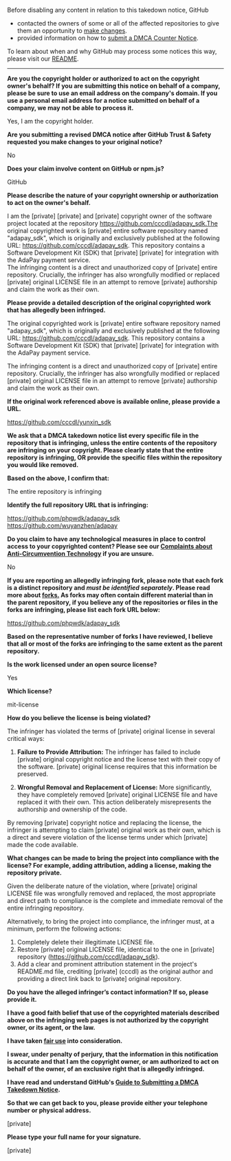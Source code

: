 Before disabling any content in relation to this takedown notice, GitHub
- contacted the owners of some or all of the affected repositories to give them an opportunity to [make changes](https://docs.github.com/en/github/site-policy/dmca-takedown-policy#a-how-does-this-actually-work).
- provided information on how to [submit a DMCA Counter Notice](https://docs.github.com/en/articles/guide-to-submitting-a-dmca-counter-notice).

To learn about when and why GitHub may process some notices this way, please visit our [README](https://github.com/github/dmca/blob/master/README.md#anatomy-of-a-takedown-notice).

---

**Are you the copyright holder or authorized to act on the copyright owner's behalf? If you are submitting this notice on behalf of a company, please be sure to use an email address on the company's domain. If you use a personal email address for a notice submitted on behalf of a company, we may not be able to process it.**

Yes, I am the copyright holder.

**Are you submitting a revised DMCA notice after GitHub Trust & Safety requested you make changes to your original notice?**

No

**Does your claim involve content on GitHub or npm.js?**

GitHub

**Please describe the nature of your copyright ownership or authorization to act on the owner's behalf.**

I am the [private] [private] and [private] copyright owner of the software project located at the repository https://github.com/cccdl/adapay_sdk.The original copyrighted work is [private] entire software repository named "adapay_sdk", which is originally and exclusively published at the following URL: https://github.com/cccdl/adapay_sdk. This repository contains a Software Development Kit (SDK) that [private] [private] for integration with the AdaPay payment service.  
The infringing content is a direct and unauthorized copy of [private] entire repository. Crucially, the infringer has also wrongfully modified or replaced [private] original LICENSE file in an attempt to remove [private] authorship and claim the work as their own.

**Please provide a detailed description of the original copyrighted work that has allegedly been infringed.**

The original copyrighted work is [private] entire software repository named "adapay_sdk", which is originally and exclusively published at the following URL: https://github.com/cccdl/adapay_sdk. This repository contains a Software Development Kit (SDK) that [private] [private] for integration with the AdaPay payment service.

The infringing content is a direct and unauthorized copy of [private] entire repository. Crucially, the infringer has also wrongfully modified or replaced [private] original LICENSE file in an attempt to remove [private] authorship and claim the work as their own.

**If the original work referenced above is available online, please provide a URL.**

https://github.com/cccdl/yunxin_sdk

**We ask that a DMCA takedown notice list every specific file in the repository that is infringing, unless the entire contents of the repository are infringing on your copyright. Please clearly state that the entire repository is infringing, OR provide the specific files within the repository you would like removed.**

**Based on the above, I confirm that:**

The entire repository is infringing

**Identify the full repository URL that is infringing:**

https://github.com/phpwdk/adapay_sdk  
https://github.com/wuyanzhen/adapay

**Do you claim to have any technological measures in place to control access to your copyrighted content? Please see our <a href="https://docs.github.com/articles/guide-to-submitting-a-dmca-takedown-notice#complaints-about-anti-circumvention-technology">Complaints about Anti-Circumvention Technology</a> if you are unsure.**

No

**If you are reporting an allegedly infringing fork, please note that each fork is a distinct repository and <i>must be identified separately</i>. Please read more about <a href="https://docs.github.com/articles/dmca-takedown-policy#b-what-about-forks-or-whats-a-fork">forks.</a> As forks may often contain different material than in the parent repository, if you believe any of the repositories or files in the forks are infringing, please list each fork URL below:**

https://github.com/phpwdk/adapay_sdk

**Based on the representative number of forks I have reviewed, I believe that all or most of the forks are infringing to the same extent as the parent repository.**

**Is the work licensed under an open source license?**

Yes

**Which license?**

mit-license

**How do you believe the license is being violated?**

The infringer has violated the terms of [private] original license in several critical ways:

1. **Failure to Provide Attribution:** The infringer has failed to include [private] original copyright notice and the license text with their copy of the software. [private] original license requires that this information be preserved.

2. **Wrongful Removal and Replacement of License:** More significantly, they have completely removed [private] original LICENSE file and have replaced it with their own. This action deliberately misrepresents the authorship and ownership of the code.

By removing [private] copyright notice and replacing the license, the infringer is attempting to claim [private] original work as their own, which is a direct and severe violation of the license terms under which [private] made the code available.

**What changes can be made to bring the project into compliance with the license? For example, adding attribution, adding a license, making the repository private.**

Given the deliberate nature of the violation, where [private] original LICENSE file was wrongfully removed and replaced, the most appropriate and direct path to compliance is the complete and immediate removal of the entire infringing repository.

Alternatively, to bring the project into compliance, the infringer must, at a minimum, perform the following actions:  
1. Completely delete their illegitimate LICENSE file.  
2. Restore [private] original LICENSE file, identical to the one in [private] repository (https://github.com/cccdl/adapay_sdk).  
3. Add a clear and prominent attribution statement in the project's README.md file, crediting [private] (cccdl) as the original author and providing a direct link back to [private] original repository.

**Do you have the alleged infringer’s contact information? If so, please provide it.**

**I have a good faith belief that use of the copyrighted materials described above on the infringing web pages is not authorized by the copyright owner, or its agent, or the law.**

**I have taken <a href="https://www.lumendatabase.org/topics/22">fair use</a> into consideration.**

**I swear, under penalty of perjury, that the information in this notification is accurate and that I am the copyright owner, or am authorized to act on behalf of the owner, of an exclusive right that is allegedly infringed.**

**I have read and understand GitHub's <a href="https://docs.github.com/articles/guide-to-submitting-a-dmca-takedown-notice/">Guide to Submitting a DMCA Takedown Notice</a>.**

**So that we can get back to you, please provide either your telephone number or physical address.**

[private]

**Please type your full name for your signature.**

[private]
